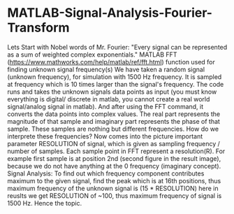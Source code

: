 # MATLAB-Signal-Analysis-Fourier-Transform
Lets Start with Nobel words of Mr. Fourier: "Every signal can be represented as a sum of weighted complex exponentials."
MATLAB FFT (https://www.mathworks.com/help/matlab/ref/fft.html) function used for finding unknown signal frequency(s)
We have taken a random signal (unknown frequency), for simulation with 1500 Hz frequency. It is sampled at frequency which is 10 times larger than the signal's frequency.
The code runs and takes the unknown signals data points as input (you must know everything is digital/ discrete in matlab, you cannot create a real world signal/analog signal in matlab).
And after using the FFT command, it converts the data points into complex values. 
The real part represents the magnitude of that sample and imaginary part represents the phase of that sample.
These samples are nothing but different frequencies.
How do we interprete these frequencies? Now comes into the picture important parameter RESOLUTION of signal, which is given as sampling frequency / number of samples.
Each sample point in FFT represent a resolution(R). For example first sample is at position 2nd (second figure in the result image), because we do not have anything at the 0 frequency (imaginary concept).
Signal Analysis: To find out which frequency component contributes maximum to the given signal, find the peak which is at 16th positions, thus maximum frequency of the unknown signal is (15 * RESOLUTION) here in reuslts we get RESOLUTION of ~100, thus maximum frequency of signal is 1500 Hz. Hence the topic. 
